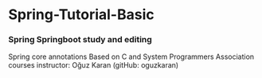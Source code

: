 # Spring-Tutorial-Basic
### Spring Springboot study and editing
Spring core annotations
Based on C and System Programmers Association courses instructor: Oğuz Karan (gitHub: oguzkaran)
